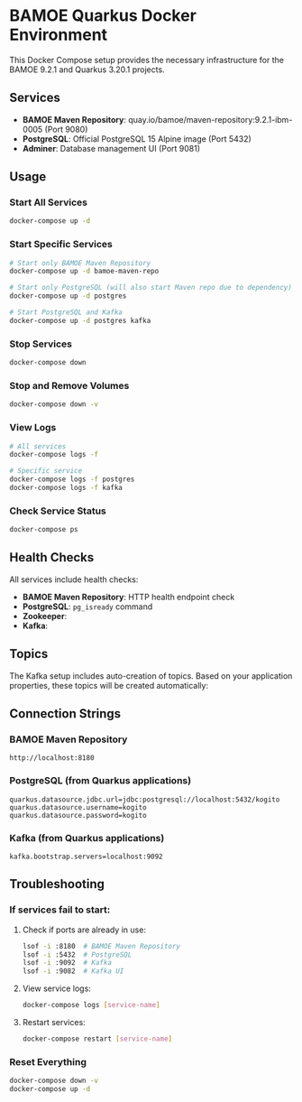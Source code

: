 # BAMOE Quarkus Docker Environment

This Docker Compose setup provides the necessary infrastructure for the BAMOE 9.2.1 and Quarkus 3.20.1 projects.

## Services

- **BAMOE Maven Repository**: quay.io/bamoe/maven-repository:9.2.1-ibm-0005 (Port 9080)
- **PostgreSQL**: Official PostgreSQL 15 Alpine image (Port 5432)
- **Adminer**: Database management UI (Port 9081)

## Usage

### Start All Services
```bash
docker-compose up -d
```

### Start Specific Services
```bash
# Start only BAMOE Maven Repository
docker-compose up -d bamoe-maven-repo

# Start only PostgreSQL (will also start Maven repo due to dependency)
docker-compose up -d postgres

# Start PostgreSQL and Kafka
docker-compose up -d postgres kafka
```

### Stop Services
```bash
docker-compose down
```

### Stop and Remove Volumes
```bash
docker-compose down -v
```

### View Logs
```bash
# All services
docker-compose logs -f

# Specific service
docker-compose logs -f postgres
docker-compose logs -f kafka
```

### Check Service Status
```bash
docker-compose ps
```

## Health Checks

All services include health checks:
- **BAMOE Maven Repository**: HTTP health endpoint check
- **PostgreSQL**: `pg_isready` command
- **Zookeeper**: 
- **Kafka**: 

## Topics

The Kafka setup includes auto-creation of topics. Based on your application properties, these topics will be created automatically:


## Connection Strings

### BAMOE Maven Repository
```
http://localhost:8180
```

### PostgreSQL (from Quarkus applications)
```properties
quarkus.datasource.jdbc.url=jdbc:postgresql://localhost:5432/kogito
quarkus.datasource.username=kogito
quarkus.datasource.password=kogito
```

### Kafka (from Quarkus applications)
```properties
kafka.bootstrap.servers=localhost:9092
```

## Troubleshooting

### If services fail to start:
1. Check if ports are already in use:
   ```bash
   lsof -i :8180  # BAMOE Maven Repository
   lsof -i :5432  # PostgreSQL
   lsof -i :9092  # Kafka
   lsof -i :9082  # Kafka UI
   ```

2. View service logs:
   ```bash
   docker-compose logs [service-name]
   ```

3. Restart services:
   ```bash
   docker-compose restart [service-name]
   ```

### Reset Everything
```bash
docker-compose down -v
docker-compose up -d
```
